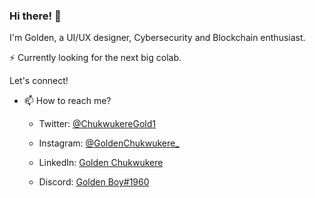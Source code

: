### Hi there! 👋

I'm Golden, a UI/UX designer, Cybersecurity and Blockchain enthusiast.
 
⚡ Currently looking for the next big colab.

Let's connect!


- 📫 How to reach me?

  - Twitter: [@ChukwukereGold1](https://www.twitter.com/ChukwukereGold1)

  - Instagram: [@GoldenChukwukere_](https://www.instagram.com/GoldenChukwukere_)

  - LinkedIn: [Golden Chukwukere](https://www.linkedin.com/in/golden-chukwukere)

  - Discord: [Golden Boy#1960](https://discord.com/channels/@me/935982084013588500)
  
